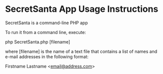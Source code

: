 SecretSanta App Usage Instructions
=====

SecretSanta is a command-line PHP app

To run it from a command line, execute:

php SecretSanta.php [filename]

where [filename] is the name of a text file that contains a list of names 
and e-mail addresses in the following format:

Firstname Lastname &lt;email@address.com&gt;

